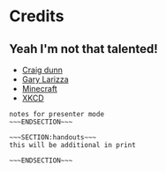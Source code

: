 <!SLIDE>
# Credits #
## Yeah I'm not that talented! ##

* [Craig dunn](https://puppetlabs.com/presentations/designing-puppet-rolesprofiles-pattern)
* [Gary Larizza](https://puppetlabs.com/blog/git-workflows-puppet-and-r10k)
* [Minecraft](http://www.pixelpapercraft.com/print/minecraft-block)
* [XKCD](https://xkcd.com/1597)




~~~SECTION:notes~~~
notes for presenter mode
~~~ENDSECTION~~~

~~~SECTION:handouts~~~
this will be additional in print

~~~ENDSECTION~~~

